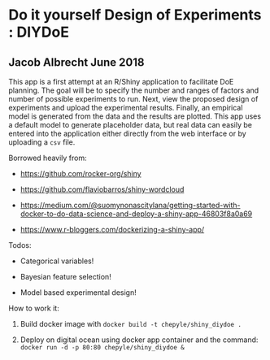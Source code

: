 # Do it yourself Design of Experiments : DIYDoE
## Jacob Albrecht June 2018

This app is a first attempt at an R/Shiny application to facilitate DoE planning.  The goal will be to specify the number and ranges of factors and number of possible experiments to run. Next, view the proposed design of experiments and upload the experimental results.  Finally, an empirical model is generated from the data and the results are plotted.  This app uses a default model to generate placeholder data, but real data can easily be entered into the application either directly from the web interface or by uploading a `csv` file.

Borrowed heavily from:

 -  https://github.com/rocker-org/shiny

 -  https://github.com/flaviobarros/shiny-wordcloud

 -  https://medium.com/@suomynonascitylana/getting-started-with-docker-to-do-data-science-and-deploy-a-shiny-app-46803f8a0a69

 -  https://www.r-bloggers.com/dockerizing-a-shiny-app/



Todos:
- Categorical variables!

- Bayesian feature selection!

- Model based experimental design!
 
How to work it: 

1. Build docker image with `docker build -t chepyle/shiny_diydoe .`

2. Deploy on digital ocean using docker app container and the command: `docker run -d -p 80:80 chepyle/shiny_diydoe &`
